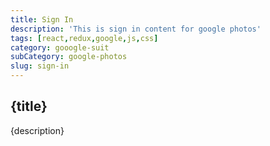 ```yaml
---
title: Sign In
description: 'This is sign in content for google photos'
tags: [react,redux,google,js,css]
category: gooogle-suit
subCategory: google-photos
slug: sign-in
---
```

## {title}
{description}